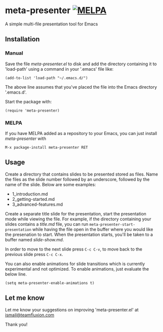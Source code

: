 # meta-presenter [![MELPA](http://melpa.org/packages/meta-presenter-badge.svg)](http://melpa.org/#/meta-presenter)

A simple multi-file presentation tool for Emacs

## Installation

### Manual

Save the file *meta-presenter.el* to disk and add the directory containing it to 'load-path' using a command in your '.emacs' file like:

    (add-to-list 'load-path "~/.emacs.d/")
    
The above line assumes that you've placed the file into the Emacs directory '.emacs.d'.

Start the package with:

    (require 'meta-presenter)

### MELPA

If you have MELPA added as a repository to your Emacs, you can just install *meta-presenter* with

    M-x package-install meta-presenter RET

## Usage

Create a directory that contains slides to be presented stored as files. Name the files as the slide number followed by an underscore, followed by the name of the slide. Below are some examples:

*   1_introduction.md
*   2_getting-started.md
*   3_advanced-features.md

Create a separate title slide for the presentation, start the presentation mode while viewing the file. For example, if the directory containing your slides contains a *title.md* file, you can run `meta-presenter-start-presentation` while having the file open in the buffer where you would like the presenation to start. When the presentation starts, you'll be taken to a buffer named *slide-show.md*.

In order to move to the next slide press `C-c C-v`, to move back to the previous slide press `C-c C-x`.

You can also enable animations for slide transitions which is currently experimental and not optimized. To enable animations, just evaluate the below line.

    (setq meta-presenter-enable-animations t)

## Let me know
Let me know your suggestions on improving 'meta-presenter.el' at ismail@teamfluxion.com

Thank you!
